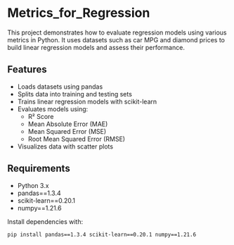 # Metrics_for_Regression

This project demonstrates how to evaluate regression models using various metrics in Python. It uses datasets such as car MPG and diamond prices to build linear regression models and assess their performance.

## Features

- Loads datasets using pandas
- Splits data into training and testing sets
- Trains linear regression models with scikit-learn
- Evaluates models using:
  - R² Score
  - Mean Absolute Error (MAE)
  - Mean Squared Error (MSE)
  - Root Mean Squared Error (RMSE)
- Visualizes data with scatter plots

## Requirements

- Python 3.x
- pandas==1.3.4
- scikit-learn==0.20.1
- numpy==1.21.6

Install dependencies with:
```bash
pip install pandas==1.3.4 scikit-learn==0.20.1 numpy==1.21.6